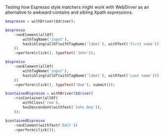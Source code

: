 Testing how Espresso style matchers might work with WebDriver as an alternative to awkward contains and sibling Xpath expressions.

```php
$espresso = withDriver($driver);

$espresso
    ->onElement(allOf(
        withTagName('input'),
        hasSibling(allOf(withTagName('label'), withText('First name'))),
    ))
    ->perform(click(), typeText('John'));

$espresso
    ->onElement(allOf(
        withTagName('input'),
        hasSibling(allOf(withTagName('label'), withText('Last name'))),
    ))
    ->perform(click(), typeText('Doe'), submit());
```

```php
$containedEspresso = withDriver($driver)
    ->inContainer(allOf(
        withClass('row'),
        hasDescendant(withText('John Doe')),
    ));

$containedEspresso
    ->onElement(withText('Edit'))
    ->perform(click());
```
